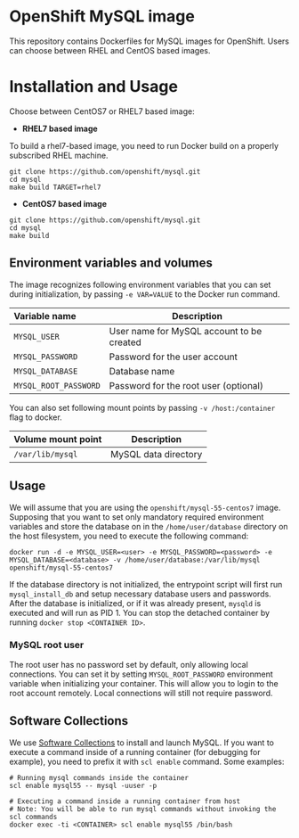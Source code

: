 # OpenShift MySQL image

This repository contains Dockerfiles for MySQL images for OpenShift.
Users can choose between RHEL and CentOS based images.

# Installation and Usage
Choose between CentOS7 or RHEL7 based image:

*  **RHEL7 based image**

To build a rhel7-based image, you need to run Docker build on a properly
subscribed RHEL machine.

```console
git clone https://github.com/openshift/mysql.git
cd mysql
make build TARGET=rhel7
```

*  **CentOS7 based image**

```console
git clone https://github.com/openshift/mysql.git
cd mysql
make build
```

## Environment variables and volumes

The image recognizes following environment variables that you can set
during initialization, by passing `-e VAR=VALUE` to the Docker run
command.

|    Variable name       |    Description                            |
| :--------------------- | ----------------------------------------- |
|  `MYSQL_USER`          | User name for MySQL account to be created |
|  `MYSQL_PASSWORD`      | Password for the user account             |
|  `MYSQL_DATABASE`      | Database name                             |
|  `MYSQL_ROOT_PASSWORD` | Password for the root user (optional)     |

You can also set following mount points by passing `-v /host:/container`
flag to docker.

|  Volume mount point | Description          |
| :------------------ | -------------------- |
|  `/var/lib/mysql`   | MySQL data directory |

## Usage

We will assume that you are using the `openshift/mysql-55-centos7`
image. Supposing that you want to set only mandatory required environment
variables and store the database on in the `/home/user/database`
directory on the host filesystem, you need to execute the following
command:

```console
docker run -d -e MYSQL_USER=<user> -e MYSQL_PASSWORD=<password> -e MYSQL_DATABASE=<database> -v /home/user/database:/var/lib/mysql openshift/mysql-55-centos7
```

If the database directory is not initialized, the entrypoint script will
first run `mysql_install_db` and setup necessary database users and
passwords. After the database is initialized, or if it was already
present, `mysqld` is executed and will run as PID 1. You can stop the
detached container by running `docker stop <CONTAINER ID>`.

### MySQL root user
The root user has no password set by default, only allowing local
connections. You can set it by setting `MYSQL_ROOT_PASSWORD` environment
variable when initializing your container. This will allow you to login
to the root account remotely. Local connections will still not require
password.

## Software Collections
We use [Software Collections](https://www.softwarecollections.org/) to
install and launch MySQL. If you want to execute a command inside of a
running container (for debugging for example), you need to prefix it
with `scl enable` command. Some examples:

```console
# Running mysql commands inside the container
scl enable mysql55 -- mysql -uuser -p

# Executing a command inside a running container from host
# Note: You will be able to run mysql commands without invoking the scl commands
docker exec -ti <CONTAINER> scl enable mysql55 /bin/bash
```
